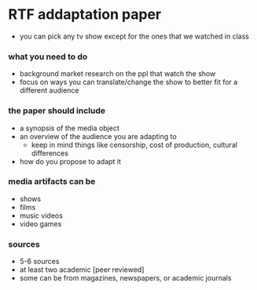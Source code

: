 # RTF addaptation paper

- you can pick any tv show except for the ones that we watched in class

### what you need to do
- background market research on the ppl that watch the show
- focus on ways you can translate/change the show to better fit for a different audience

### the paper should include
- a synopsis of the media object
- an overview of the audience you are adapting to
  - keep in mind things like censorship, cost of production, cultural differences
- how do you propose to adapt it

### media artifacts can be
- shows
- films
- music videos
- video games

### sources
- 5-6 sources
- at least two academic [peer reviewed]
- some can be from magazines, newspapers,  or academic journals
